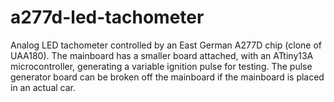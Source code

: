 # a277d-led-tachometer
Analog LED tachometer controlled by an East German A277D chip (clone of UAA180). The mainboard has a smaller board attached, with an ATtiny13A microcontroller, generating a variable ignition pulse for testing. The pulse generator board can be broken off the mainboard if the mainboard is placed in an actual car.
